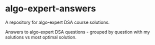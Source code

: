 # algo-expert-answers
A repository for algo-expert DSA course solutions.

Answers to algo-expert DSA questions - grouped by question with my solutions vs most optimal solution.
